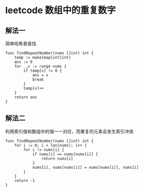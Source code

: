 # leetcode 数组中的重复数字

## 解法一

简单哈希表查找

```
func findRepeatNumber(nums []int) int {
    temp := make(map[int]int)
    ans := 0
    for _,v := range nums {
        if temp[v] != 0 {
            ans = v
            break
        }
        temp[v]++
    }
    return ans
}
```

## 解法二

利用索引值和数组中的值一一对应，而重复的元素会发生索引冲突

```
func findRepeatNumber(nums []int) int {
    for i := 0; i < len(nums); i++ {
        for i != nums[i] {
            if nums[i] == nums[nums[i]] {
                return nums[i]
            }
            nums[i], nums[nums[i]] = nums[nums[i]], nums[i]
        }
    }
    return -1
}
```